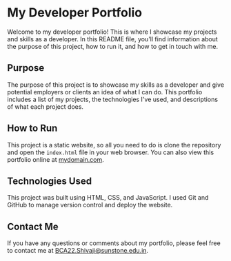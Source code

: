 # My Developer Portfolio

Welcome to my developer portfolio! This is where I showcase my projects and skills as a developer. In this README file, you'll find information about the purpose of this project, how to run it, and how to get in touch with me.

## Purpose

The purpose of this project is to showcase my skills as a developer and give potential employers or clients an idea of what I can do. This portfolio includes a list of my projects, the technologies I've used, and descriptions of what each project does.

## How to Run

This project is a static website, so all you need to do is clone the repository and open the `index.html` file in your web browser. You can also view this portfolio online at [mydomain.com](http://mydomain.com).

## Technologies Used

This project was built using HTML, CSS, and JavaScript. I used Git and GitHub to manage version control and deploy the website.

## Contact Me

If you have any questions or comments about my portfolio, please feel free to contact me at [BCA22.Shivaji@sunstone.edu.in](mailto:BCA22.Shivaji@sunstone.edu.in). 
